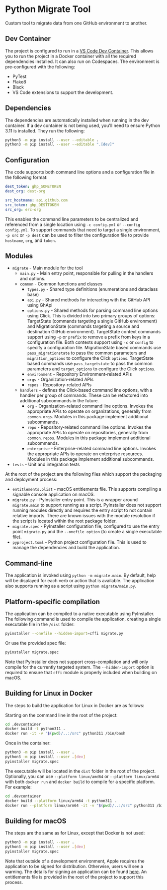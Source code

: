 # Python Migrate Tool

Custom tool to migrate data from one GitHub environment to another.

## Dev Container

The project is configured to run in a [VS Code Dev Container](https://code.visualstudio.com/docs/remote/containers). This allows you to run the project in a Docker container with all the required dependencies installed. It can also run on Codespaces. The environment is pre-configured with the following:
- PyTest
- Flake8
- Black
- VS Code extensions to support the development.

## Dependencies

The dependencies are automatically installed when running in the dev container. If a dev container is not being used, you'll need to ensure Python 3.11 is installed. They run the following:

```bash
python3 -m pip install --user --editable .
python3 -m pip install --user --editable ".[dev]"
```

## Configuration

The code supports both command line options and a configuration file in the following format:

```yml
dest_token: ghp_SOMETOKEN
dest_org: dest-org

src_hostname: api.github.com
src_token: ghp_DESTTOKEN
src_org: erc-org
```

This enables the command line parameters to be centralized and referenced from a single location using `-c config.yml` or `--config config.yml`. To support commands that need to target a single environment, `-p src` or `-p dest` can be used to filter the configuration file to provide `hostname`, `org`, and `token`.

## Modules

- `migrate` - Main module for the tool
  - `main.py` - Main entry point, responsible for pulling in the handlers and options.
  - `common` - Common functions and classes
    - `types.py` - Shared type definitions (enumerations and dataclass base)
    - `api.py` - Shared methods for interacting with the GitHub API using GhApi
    - `options.py` - Shared methods for parsing command line options using Click. This is divided into two primary groups of options: TargetState (commands targeting a single GitHub environment) and MigrationState (commands targeting a source and destination GitHub environment). TargetState context commands support using `-p` or `prefix` to remove a prefix from keys in a configuration file. Both contexts support using `-c` or `config` to specify a configuration file. MigrationState based commands use `pass_migrationstate` to pass the common parameters and `migration_options` to configure the Click `options`. TargetState based commands use `pass_targetstate` to pass the common parameters and `target_options` to configure the Click `options`.
    - `environment` - Repository Environment-related APIs
    - `orgs` - Organization-related APIs
    - `repos` - Repository-related APIs
  - `handlers` - defines the Click-based command line options, with a handler per group of commands. These can be refactored into additional subcommands in the future.
    - `org` - Organization-related command line options. Invokes the appropriate APIs to operate on organizations, generally from `common.orgs`. Modules in this package implement additional subcommands.
    - `repo` - Repository-related command line options. Invokes the appropriate APIs to operate on repositories, generally from `common.repos`. Modules in this package implement additional subcommands.
    - `enterprise` - Enterprise-related command line options. Invokes the appropriate APIs to operate on enterprise resources. Modules in this package implement additional subcommands.
- `tests` - Unit and integration tests

At the root of the project are the following files which support the packaging and deployment process:

- `entitlements.plist` - macOS entitlements file. This supports compiling a signable console application on macOS.
- `migrate.py` - PyInstaller entry point. This is a wrapper around `migrate.main` to support running as a script. PyInstaller does not support running modules directly and requires the entry script to not contain relative imports. There are known issues with the module resolution if the script is located within the root package folder.
- `migrate.spec` - PyInstaller configuration file, configured to use the entry point `migrate.py` and the `--onefile option` (to create a single executable file).
- `pyproject.toml` - Python project configuration file. This is used to manage the dependencies and build the application.

## Command-line

The application is invoked using `python -m migrate.main`. By default, help will be displayed for each verb or action that is available. The application also supports running as a script using `python migrate/main.py`.

## Platform-specific compilation

The application can be compiled to a native executable using PyInstaller. The following command is used to compile the application, creating a single executable file in the `/dist` folder:

```bash
pyinstaller --onefile --hidden-import=cffi migrate.py
```

Or use the provided spec file:
```bash
pyinstaller migrate.spec
```

Note that PyInstaller does not support cross-compilation and will only compile for the currently targeted system. The `--hidden-import` option is required to ensure that `cffi` module is properly included when building on macOS.

## Building for Linux in Docker

The steps to build the application for Linux in Docker are as follows:

Starting on the command line in the root of the project:

```bash
cd .devcontainer
docker build -t python311 .
docker run -it -v "$(pwd)/..:/src" python311 /bin/bash
```

Once in the container:

```bash
python3 -m pip install --user .
python3 -m pip install --user .[dev]
pyinstaller migrate.spec
```

The executable will be located in the `dist` folder in the root of the project.
Optionally, you can use `--platform linux/amd64` or `--platform linux/arm64` with both `docker run` and `docker build` to compile for a specific platform. For example:

```bash
cd .devcontainer
docker build --platform linux/arm64 -t python311 .
docker run --platform linux/arm64 -it -v "$(pwd)/..:/src" python311 /bin/bash
```

## Building for macOS

The steps are the same as for Linux, except that Docker is not used:

```bash
python3 -m pip install --user .
python3 -m pip install --user .[dev]
pyinstaller migrate.spec
```

Note that outside of a development environment, Apple requires the application to be signed for distribution. Otherwise, users will see a warning. The details for signing an application can be found [here](https://www.kenmuse.com/blog/notarizing-dotnet-console-apps-for-macos/#signing-the-code). An entitlements file is provided in the root of the project to support this process.
